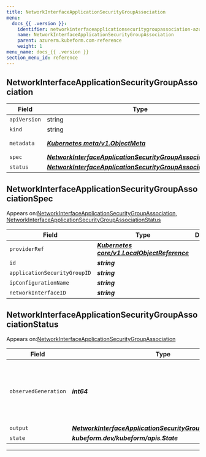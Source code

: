 ```yaml
---
title: NetworkInterfaceApplicationSecurityGroupAssociation
menu:
  docs_{{ .version }}:
    identifier: networkinterfaceapplicationsecuritygroupassociation-azurerm.kubeform.com
    name: NetworkInterfaceApplicationSecurityGroupAssociation
    parent: azurerm.kubeform.com-reference
    weight: 1
menu_name: docs_{{ .version }}
section_menu_id: reference
---
```


## NetworkInterfaceApplicationSecurityGroupAssociation
| Field | Type | Description |
| ------ | ----- | ----------- |
| `apiVersion` | string | `azurerm.kubeform.com/v1alpha1` |
|    `kind` | string | `NetworkInterfaceApplicationSecurityGroupAssociation` |
| `metadata` | ***[Kubernetes meta/v1.ObjectMeta](https://kubernetes.io/docs/reference/generated/kubernetes-api/v1.13/#objectmeta-v1-meta)***|Refer to the Kubernetes API documentation for the fields of the `metadata` field.|
| `spec` | ***[NetworkInterfaceApplicationSecurityGroupAssociationSpec](#NetworkInterfaceApplicationSecurityGroupAssociationSpec)***||
| `status` | ***[NetworkInterfaceApplicationSecurityGroupAssociationStatus](#NetworkInterfaceApplicationSecurityGroupAssociationStatus)***||
## NetworkInterfaceApplicationSecurityGroupAssociationSpec

Appears on:[NetworkInterfaceApplicationSecurityGroupAssociation](#NetworkInterfaceApplicationSecurityGroupAssociation), [NetworkInterfaceApplicationSecurityGroupAssociationStatus](#NetworkInterfaceApplicationSecurityGroupAssociationStatus)

| Field | Type | Description |
| ------ | ----- | ----------- |
| `providerRef` | ***[Kubernetes core/v1.LocalObjectReference](https://kubernetes.io/docs/reference/generated/kubernetes-api/v1.13/#localobjectreference-v1-core)***||
| `id` | ***string***||
| `applicationSecurityGroupID` | ***string***||
| `ipConfigurationName` | ***string***||
| `networkInterfaceID` | ***string***||
## NetworkInterfaceApplicationSecurityGroupAssociationStatus

Appears on:[NetworkInterfaceApplicationSecurityGroupAssociation](#NetworkInterfaceApplicationSecurityGroupAssociation)

| Field | Type | Description |
| ------ | ----- | ----------- |
| `observedGeneration` | ***int64***| ***(Optional)*** Resource generation, which is updated on mutation by the API Server.|
| `output` | ***[NetworkInterfaceApplicationSecurityGroupAssociationSpec](#NetworkInterfaceApplicationSecurityGroupAssociationSpec)***| ***(Optional)*** |
| `state` | ***kubeform.dev/kubeform/apis.State***| ***(Optional)*** |
---
